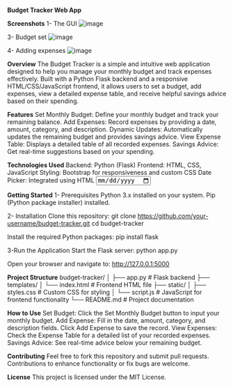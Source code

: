 **Budget Tracker Web App**

**Screenshots**
1- The GUI
![image](https://github.com/user-attachments/assets/da3cb1c3-a639-4ce1-acce-0b82caa7044f)

3- Budget set
![image](https://github.com/user-attachments/assets/8f7a635a-34a9-4350-afdf-fbcc32989733)

4- Adding expenses
![image](https://github.com/user-attachments/assets/f86f80fe-797a-4381-a443-db9e603a5bea)


**Overview**
The Budget Tracker is a simple and intuitive web application designed to help you manage your monthly budget and track expenses effectively. Built with a Python Flask backend and a responsive HTML/CSS/JavaScript frontend, it allows users to set a budget, add expenses, view a detailed expense table, and receive helpful savings advice based on their spending.

**Features**
Set Monthly Budget: Define your monthly budget and track your remaining balance.
Add Expenses: Record expenses by providing a date, amount, category, and description.
Dynamic Updates: Automatically updates the remaining budget and provides savings advice.
View Expense Table: Displays a detailed table of all recorded expenses.
Savings Advice: Get real-time suggestions based on your spending.

**Technologies Used**
Backend: Python (Flask)
Frontend: HTML, CSS, JavaScript
Styling: Bootstrap for responsiveness and custom CSS
Date Picker: Integrated using HTML <input type="date">

**Getting Started**
1- Prerequisites
Python 3.x installed on your system.
Pip (Python package installer) installed.

2- Installation
Clone this repository:
git clone https://github.com/your-username/budget-tracker.git
cd budget-tracker

Install the required Python packages:
pip install flask

3-Run the Application
Start the Flask server:
python app.py

Open your browser and navigate to:
http://127.0.0.1:5000


**Project Structure**
budget-tracker/
│
├── app.py                 # Flask backend
├── templates/
│   └── index.html         # Frontend HTML file
├── static/
│   ├── styles.css         # Custom CSS for styling
│   └── script.js          # JavaScript for frontend functionality
└── README.md              # Project documentation


**How to Use**
Set Budget: Click the Set Monthly Budget button to input your monthly budget.
Add Expense:
Fill in the date, amount, category, and description fields.
Click Add Expense to save the record.
View Expenses: Check the Expense Table for a detailed list of your recorded expenses.
Savings Advice: See real-time advice below your remaining budget.

**Contributing**
Feel free to fork this repository and submit pull requests. Contributions to enhance functionality or fix bugs are welcome.

**License**
This project is licensed under the MIT License.
